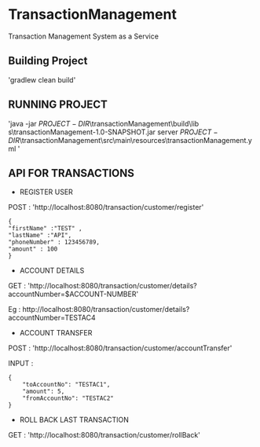# TransactionManagement
Transaction Management System as a Service

## Building Project
'gradlew clean build'

## RUNNING PROJECT
'java -jar $PROJECT-DIR$\transactionManagement\build\lib
s\transactionManagement-1.0-SNAPSHOT.jar server $PROJECT-DIR$\transactionManagement\src\main\resources\transactionManagement.yml
'
## API FOR TRANSACTIONS

- REGISTER USER

POST : 'http://localhost:8080/transaction/customer/register'
```
{
"firstName" :"TEST" ,
"lastName" :"API",
"phoneNumber" : 123456789,
"amount" : 100
}
```
- ACCOUNT DETAILS 

GET : 'http://localhost:8080/transaction/customer/details?accountNumber=$ACCOUNT-NUMBER'

Eg : http://localhost:8080/transaction/customer/details?accountNumber=TESTAC4


- ACCOUNT TRANSFER

POST : 'http://localhost:8080/transaction/customer/accountTransfer'

INPUT : 
```
{
    "toAccountNo": "TESTAC1",
    "amount": 5,
    "fromAccountNo": "TESTAC2"
}
```


- ROLL BACK LAST TRANSACTION

GET : 'http://localhost:8080/transaction/customer/rollBack'





